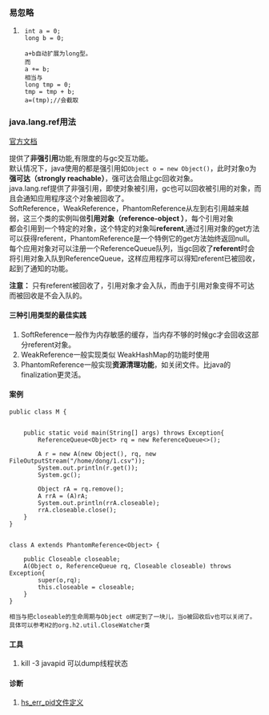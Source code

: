 ### 易忽略

1. ```
    int a = 0;
    long b = 0;

    a+b自动扩展为long型。
    而
    a += b;
    相当与
    long tmp = 0;
    tmp = tmp + b;
    a=(tmp);//会截取
   ```

### java.lang.ref用法

[官方文档](https://docs.oracle.com/javase/7/docs/api/java/lang/ref/package-summary.html#package_description)

提供了**非强引用**功能,有限度的与gc交互功能。  
默认情况下，java使用的都是强引用如`Object o = new Object()`，此时对象o为**强可达（strongly reachable）**，强可达会阻止gc回收对象。  
java.lang.ref提供了非强引用，即使对象被引用，gc也可以回收被引用的对象，而且会通知应用程序这个对象被回收了。  
SoftReference，WeakReference，PhantomReference从左到右引用越来越弱，这三个类的实例叫做**引用对象（reference-object ）**，每个引用对象  
都会引用到一个特定的对象，这个特定的对象叫**referent**,通过引用对象的get方法可以获得referent，PhantomReference是一个特例它的get方法始终返回null。  
每个应用对象对可以注册一个ReferenceQueue队列，当gc回收了**referent**时会将引用对象入队到ReferenceQueue，这样应用程序可以得知referent已被回收，起到了通知的功能。

**注意：** 只有referent被回收了，引用对象才会入队，而由于引用对象变得不可达而被回收是不会入队的。

#### 三种引用类型的最佳实践

1. SoftReference一般作为内存敏感的缓存，当内存不够的时候gc才会回收这部分referent对象。
2. WeakReference一般实现类似 WeakHashMap的功能时使用
3. PhantomReference一般实现**资源清理功能**，如关闭文件。比java的finalization更灵活。

#### 案例

```
public class M {


    public static void main(String[] args) throws Exception{
        ReferenceQueue<Object> rq = new ReferenceQueue<>();

        A r = new A(new Object(), rq, new FileOutputStream("/home/dong/1.csv"));
        System.out.println(r.get());
        System.gc();

        Object rA = rq.remove();
        A rrA = (A)rA;
        System.out.println(rrA.closeable);
        rrA.closeable.close();
    }
}


class A extends PhantomReference<Object> {

    public Closeable closeable;
    A(Object o, ReferenceQueue rq, Closeable closeable) throws Exception{
        super(o,rq);
        this.closeable = closeable;
    }
}

相当与把closeable的生命周期与Object o绑定到了一块儿，当o被回收后v也可以关闭了。
具体可以参考H2的org.h2.util.CloseWatcher类
```

 
  
   
#### 工具
1. kill -3 javapid  可以dump线程状态 


#### 诊断
1.  [hs_err_pid文件定义](http://www.oracle.com/technetwork/java/javase/felog-138657.html#header)

